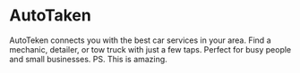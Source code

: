 # AutoTaken
AutoTeken connects you with the best car services in your area. Find a mechanic, detailer, or tow truck with just a few taps. Perfect for busy people and small businesses.
PS. This is amazing.